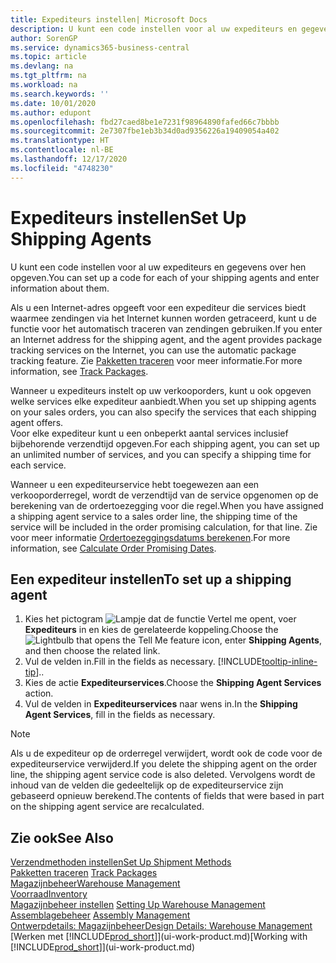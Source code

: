 ```yaml
---
title: Expediteurs instellen| Microsoft Docs
description: U kunt een code instellen voor al uw expediteurs en gegevens over hen opgeven.
author: SorenGP
ms.service: dynamics365-business-central
ms.topic: article
ms.devlang: na
ms.tgt_pltfrm: na
ms.workload: na
ms.search.keywords: ''
ms.date: 10/01/2020
ms.author: edupont
ms.openlocfilehash: fbd27caed8be1e7231f98964890fafed66c7bbbb
ms.sourcegitcommit: 2e7307fbe1eb3b34d0ad9356226a19409054a402
ms.translationtype: HT
ms.contentlocale: nl-BE
ms.lasthandoff: 12/17/2020
ms.locfileid: "4748230"
---
```

# <a name="set-up-shipping-agents"></a><span data-ttu-id="8f08e-103">Expediteurs instellen</span><span class="sxs-lookup"><span data-stu-id="8f08e-103">Set Up Shipping Agents</span></span>
<span data-ttu-id="8f08e-104">U kunt een code instellen voor al uw expediteurs en gegevens over hen opgeven.</span><span class="sxs-lookup"><span data-stu-id="8f08e-104">You can set up a code for each of your shipping agents and enter information about them.</span></span>  

<span data-ttu-id="8f08e-105">Als u een Internet-adres opgeeft voor een expediteur die services biedt waarmee zendingen via het Internet kunnen worden getraceerd, kunt u de functie voor het automatisch traceren van zendingen gebruiken.</span><span class="sxs-lookup"><span data-stu-id="8f08e-105">If you enter an Internet address for the shipping agent, and the agent provides package tracking services on the Internet, you can use the automatic package tracking feature.</span></span> <span data-ttu-id="8f08e-106">Zie [Pakketten traceren](sales-how-track-packages.md) voor meer informatie.</span><span class="sxs-lookup"><span data-stu-id="8f08e-106">For more information, see [Track Packages](sales-how-track-packages.md).</span></span>

<span data-ttu-id="8f08e-107">Wanneer u expediteurs instelt op uw verkooporders, kunt u ook opgeven welke services elke expediteur aanbiedt.</span><span class="sxs-lookup"><span data-stu-id="8f08e-107">When you set up shipping agents on your sales orders, you can also specify the services that each shipping agent offers.</span></span>  
<span data-ttu-id="8f08e-108">Voor elke expediteur kunt u een onbeperkt aantal services inclusief bijbehorende verzendtijd opgeven.</span><span class="sxs-lookup"><span data-stu-id="8f08e-108">For each shipping agent, you can set up an unlimited number of services, and you can specify a shipping time for each service.</span></span>  

<span data-ttu-id="8f08e-109">Wanneer u een expediteurservice hebt toegewezen aan een verkooporderregel, wordt de verzendtijd van de service opgenomen op de berekening van de ordertoezegging voor die regel.</span><span class="sxs-lookup"><span data-stu-id="8f08e-109">When you have assigned a shipping agent service to a sales order line, the shipping time of the service will be included in the order promising calculation, for that line.</span></span> <span data-ttu-id="8f08e-110">Zie voor meer informatie [Ordertoezeggingsdatums berekenen](sales-how-to-calculate-order-promising-dates.md).</span><span class="sxs-lookup"><span data-stu-id="8f08e-110">For more information, see [Calculate Order Promising Dates](sales-how-to-calculate-order-promising-dates.md).</span></span>

## <a name="to-set-up-a-shipping-agent"></a><span data-ttu-id="8f08e-111">Een expediteur instellen</span><span class="sxs-lookup"><span data-stu-id="8f08e-111">To set up a shipping agent</span></span>  
1.  <span data-ttu-id="8f08e-112">Kies het pictogram ![Lampje dat de functie Vertel me opent](media/ui-search/search_small.png "Vertel me wat u wilt doen"), voer **Expediteurs** in en kies de gerelateerde koppeling.</span><span class="sxs-lookup"><span data-stu-id="8f08e-112">Choose the ![Lightbulb that opens the Tell Me feature](media/ui-search/search_small.png "Tell me what you want to do") icon, enter **Shipping Agents**, and then choose the related link.</span></span>  
2.  <span data-ttu-id="8f08e-113">Vul de velden in.</span><span class="sxs-lookup"><span data-stu-id="8f08e-113">Fill in the fields as necessary.</span></span> [!INCLUDE[tooltip-inline-tip](includes/tooltip-inline-tip_md.md)]<span data-ttu-id="8f08e-114">.</span><span class="sxs-lookup"><span data-stu-id="8f08e-114">.</span></span>  
3.  <span data-ttu-id="8f08e-115">Kies de actie **Expediteurservices**.</span><span class="sxs-lookup"><span data-stu-id="8f08e-115">Choose the **Shipping Agent Services** action.</span></span>
4. <span data-ttu-id="8f08e-116">Vul de velden in **Expediteurservices** naar wens in.</span><span class="sxs-lookup"><span data-stu-id="8f08e-116">In the **Shipping Agent Services**, fill in the fields as necessary.</span></span>

> [!NOTE]  
>  <span data-ttu-id="8f08e-117">Als u de expediteur op de orderregel verwijdert, wordt ook de code voor de expediteurservice verwijderd.</span><span class="sxs-lookup"><span data-stu-id="8f08e-117">If you delete the shipping agent on the order line, the shipping agent service code is also deleted.</span></span> <span data-ttu-id="8f08e-118">Vervolgens wordt de inhoud van de velden die gedeeltelijk op de expediteurservice zijn gebaseerd opnieuw berekend.</span><span class="sxs-lookup"><span data-stu-id="8f08e-118">The contents of fields that were based in part on the shipping agent service are recalculated.</span></span>  

## <a name="see-also"></a><span data-ttu-id="8f08e-119">Zie ook</span><span class="sxs-lookup"><span data-stu-id="8f08e-119">See Also</span></span>
[<span data-ttu-id="8f08e-120">Verzendmethoden instellen</span><span class="sxs-lookup"><span data-stu-id="8f08e-120">Set Up Shipment Methods</span></span>](sales-how-set-up-shipment-methods.md)  
<span data-ttu-id="8f08e-121">[Pakketten traceren](sales-how-track-packages.md)  </span><span class="sxs-lookup"><span data-stu-id="8f08e-121">[Track Packages](sales-how-track-packages.md)  </span></span>  
[<span data-ttu-id="8f08e-122">Magazijnbeheer</span><span class="sxs-lookup"><span data-stu-id="8f08e-122">Warehouse Management</span></span>](warehouse-manage-warehouse.md)  
[<span data-ttu-id="8f08e-123">Voorraad</span><span class="sxs-lookup"><span data-stu-id="8f08e-123">Inventory</span></span>](inventory-manage-inventory.md)  
<span data-ttu-id="8f08e-124">[Magazijnbeheer instellen](warehouse-setup-warehouse.md)   </span><span class="sxs-lookup"><span data-stu-id="8f08e-124">[Setting Up Warehouse Management](warehouse-setup-warehouse.md)   </span></span>  
<span data-ttu-id="8f08e-125">[Assemblagebeheer](assembly-assemble-items.md)  </span><span class="sxs-lookup"><span data-stu-id="8f08e-125">[Assembly Management](assembly-assemble-items.md)  </span></span>  
[<span data-ttu-id="8f08e-126">Ontwerpdetails: Magazijnbeheer</span><span class="sxs-lookup"><span data-stu-id="8f08e-126">Design Details: Warehouse Management</span></span>](design-details-warehouse-management.md)  
<span data-ttu-id="8f08e-127">[Werken met [!INCLUDE[prod_short](includes/prod_short.md)]](ui-work-product.md)</span><span class="sxs-lookup"><span data-stu-id="8f08e-127">[Working with [!INCLUDE[prod_short](includes/prod_short.md)]](ui-work-product.md)</span></span>  
